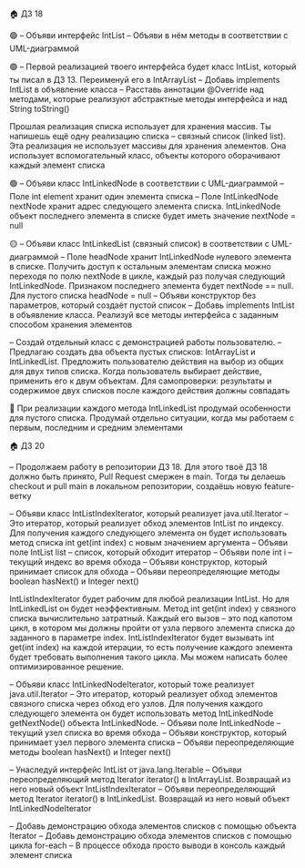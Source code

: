 🏠 ДЗ 18

🟢
– Объяви интерфейс IntList
– Объяви в нём методы в соответствии с UML-диаграммой

🟢
– Первой реализацией твоего интерфейса будет класс IntList, который ты писал в ДЗ 13. Переименуй его в IntArrayList
– Добавь implements IntList в объявление класса
– Расставь аннотации @Override над методами, которые реализуют абстрактные методы интерфейса и над String toString()

Прошлая реализация списка использует для хранения массив. Ты напишешь ещё одну реализацию списка – связный список (linked list). Эта реализация не использует массивы для хранения элементов. Она использует вспомогательный класс, объекты которого оборачивают каждый элемент списка

🟢
– Объяви класс IntLinkedNode в соответствии с UML-диаграммой
– Поле int element хранит один элемента списка
– Поле IntLinkedNode nextNode хранит адрес следующего элемента списка. IntLinkedNode объект последнего элемента в списке будет иметь значение nextNode = null

🟡
– Объяви класс IntLinkedList (связный список) в соответствии с UML-диаграммой
– Поле headNode хранит IntLinkedNode нулевого элемента в списке. Получить доступ к остальным элементам списка можно переходя по полю nextNode в цикле, каждый раз получая следующий IntLinkedNode. Признаком последнего элемента будет nextNode == null.  Для пустого списка headNode = null
– Объяви конструктор без параметров, который создаёт пустой список 
– Добавь implements IntList в объявление класса. Реализуй все методы интерфейса с заданным способом хранения элементов

– Создай отдельный класс с демонстрацией работы пользователю. 
– Предлагаю создать два объекта пустых списков: IntArrayList и IntLinkedList. Предложить пользователю действия на выбор из общих для двух типов списка. Когда пользователь выбирает действие, применить его к двум объектам. Для самопроверки: результаты и содержимое двух списков после каждого действия должны совпадать

🛟 При реализации каждого метода IntLinkedList продумай особенности для пустого списка. Продумай отдельно ситуации, когда мы работаем с первым, последним и средним элементами

🏠 ДЗ 20

– Продолжаем работу в репозитории ДЗ 18. Для этого твоё ДЗ 18 должно быть принято, Pull Request смержен в main. Тогда ты делаешь checkout и pull main в локальном репозитории, создаёшь новую feature-ветку

– Объяви класс IntListIndexIterator, который реализует java.util.Iterator<Integer>
– Это итератор, который реализует обход элементов IntList по индексу. Для получения каждого следующего элемента он будет использовать метод списка int get(int index) с новым значением аргумента
– Объяви поле IntList list – список, который обходит итератор
– Объяви поле int i – текущий индекс во время обхода
– Объяви конструктор, который принимает список для обхода
– Объяви переопределяющие методы boolean hasNext() и Integer next()

IntListIndexIterator будет рабочим для любой реализации IntList. Но для IntLinkedList он будет неэффективным. Метод int get(int index) у связного списка вычислительно затратный. Каждый его вызов – это под капотом цикл, в котором мы должны пройти от узла первого элемента списка до заданного в параметре index. IntListIndexIterator будет вызывать int get(int index) на каждой итерации, то есть получение каждого элемента будет требовать выполнения такого цикла. Мы можем написать более оптимизированное решение. 

– Объяви класс IntLinkedNodeIterator, который тоже реализует java.util.Iterator<Integer>
– Это итератор, который реализует обход элементов связного списка через обход его узлов. Для получения каждого следующего элемента он будет использовать метод IntLinkedNode getNextNode() объекта IntLinkedNode.
– Объяви поле IntLinkedNode – текущий узел списка во время обхода
– Объяви конструктор, который принимает узел первого элемента списка
– Объяви переопределяющие методы boolean hasNext() и Integer next()

– Унаследуй интерфейс IntList от java.lang.Iterable<Integer>
– Объяви переопределяющий метод Iterator<Integer> iterator() в IntArrayList. Возвращай из него новый объект IntListIndexIterator
– Объяви переопределяющий метод Iterator<Integer> iterator() в IntLinkedList. Возвращай из него новый объект IntLinkedNodeIterator

– Добавь демонстрацию обхода элементов списков с помощью объекта Iterator<Integer>
– Добавь демонстрацию обхода элементов списков с помощью цикла for-each
– В процессе обхода просто выводи в консоль каждый элемент списка
